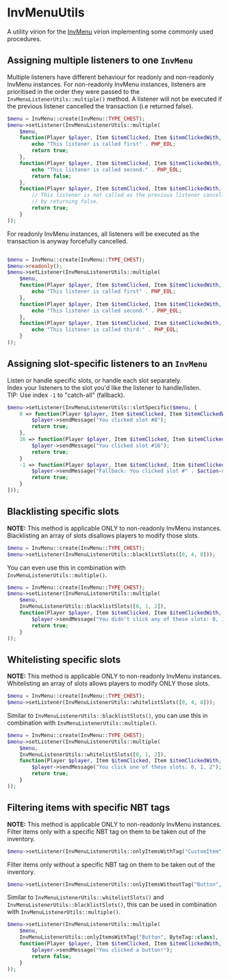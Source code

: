 # InvMenuUtils
A utility virion for the [InvMenu](https://github.com/Muqsit/InvMenu) virion implementing some commonly used procedures.

## Assigning multiple listeners to one `InvMenu`
Multiple listeners have different behaviour for readonly and non-readonly InvMenu instances.
For non-readonly InvMenu instances, listeners are prioritised in the order they were passed to the `InvMenuListenerUtils::multiple()` method.
A listener will not be executed if the previous listener cancelled the transaction (i.e returned false).
```php
$menu = InvMenu::create(InvMenu::TYPE_CHEST);
$menu->setListener(InvMenuListenerUtils::multiple(
	$menu,
	function(Player $player, Item $itemClicked, Item $itemClickedWith, SlotChangeAction $action) : bool{
		echo "This listener is called first" . PHP_EOL;
		return true;
	},
	function(Player $player, Item $itemClicked, Item $itemClickedWith, SlotChangeAction $action) : bool{
		echo "This listener is called second." . PHP_EOL;
		return false;
	},
	function(Player $player, Item $itemClicked, Item $itemClickedWith, SlotChangeAction $action) : bool{
		// This listener is not called as the previous listener cancelled the transaction
		// by returning false.
		return true;
	}
));
```
For readonly InvMenu instances, all listeners will be executed as the transaction is anyway forcefully cancelled.
```php

$menu = InvMenu::create(InvMenu::TYPE_CHEST);
$menu->readonly();
$menu->setListener(InvMenuListenerUtils::multiple(
	$menu,
	function(Player $player, Item $itemClicked, Item $itemClickedWith, SlotChangeAction $action) : void{
		echo "This listener is called first" . PHP_EOL;
	},
	function(Player $player, Item $itemClicked, Item $itemClickedWith, SlotChangeAction $action) : void{
		echo "This listener is called second." . PHP_EOL;
	},
	function(Player $player, Item $itemClicked, Item $itemClickedWith, SlotChangeAction $action) : void{
		echo "This listener is called third." . PHP_EOL;
	}
));
```

## Assigning slot-specific listeners to an `InvMenu`
Listen or handle specific slots, or handle each slot separately.<br>
Index your listeners to the slot you'd like the listener to handle/listen.<br>
TIP: Use index `-1` to "catch-all" (fallback).
```php
$menu->setListener(InvMenuListenerUtils::slotSpecific($menu, [
	8 => function(Player $player, Item $itemClicked, Item $itemClickedWith, SlotChangeAction $action) : bool{
		$player->sendMessage("You clicked slot #8");
		return true;
	},
	16 => function(Player $player, Item $itemClicked, Item $itemClickedWith, SlotChangeAction $action) : bool{
		$player->sendMessage("You clicked slot #16");
		return true;
	}
	-1 => function(Player $player, Item $itemClicked, Item $itemClickedWith, SlotChangeAction $action) : bool{
		$player->sendMessage("Fallback: You clicked slot #" . $action->getSlot());
		return true;
	}
]));
```

## Blacklisting specific slots
**NOTE:** This method is applicable ONLY to non-readonly InvMenu instances.
Blacklisting an array of slots disallows players to modify those slots.
```php
$menu = InvMenu::create(InvMenu::TYPE_CHEST);
$menu->setListener(InvMenuListenerUtils::blacklistSlots([0, 4, 8]));
```
You can even use this in combination with `InvMenuListenerUtils::multiple()`.
```php
$menu = InvMenu::create(InvMenu::TYPE_CHEST);
$menu->setListener(InvMenuListenerUtils::multiple(
	$menu,
	InvMenuListenerUtils::blacklistSlots([0, 1, 2]),
	function(Player $player, Item $itemClicked, Item $itemClickedWith, SlotChangeAction $action) : bool{
		$player->sendMessage("You didn't click any of these slots: 0, 1, 2");
		return true;
	}
));
```

## Whitelisting specific slots
**NOTE:** This method is applicable ONLY to non-readonly InvMenu instances.
Whitelisting an array of slots allows players to modify ONLY those slots.
```php
$menu = InvMenu::create(InvMenu::TYPE_CHEST);
$menu->setListener(InvMenuListenerUtils::whitelistSlots([0, 4, 8]));
```
Similar to `InvMenuListenerUtils::blacklistSlots()`, you can use this in combination with `InvMenuListenerUtils::multiple()`.
```php
$menu = InvMenu::create(InvMenu::TYPE_CHEST);
$menu->setListener(InvMenuListenerUtils::multiple(
	$menu,
	InvMenuListenerUtils::whitelistSlots([0, 1, 2]),
	function(Player $player, Item $itemClicked, Item $itemClickedWith, SlotChangeAction $action) : bool{
		$player->sendMessage("You click one of these slots: 0, 1, 2");
		return true;
	}
));
```

## Filtering items with specific NBT tags
**NOTE:** This method is applicable ONLY to non-readonly InvMenu instances.
Filter items only with a specific NBT tag on them to be taken out of the inventory.
```php
$menu->setListener(InvMenuListenerUtils::onlyItemsWithTag("CustomItem", StringTag::class));
```
Filter items only without a specific NBT tag on them to be taken out of the inventory.
```php
$menu->setListener(InvMenuListenerUtils::onlyItemsWithoutTag("Button", ByteTag::class));
```
Similar to `InvMenuListenerUtils::whitelistSlots()` and `InvMenuListenerUtils::blacklistSlots()`, this can be used in combination with `InvMenuListenerUtils::multiple()`.
```php
$menu->setListener(InvMenuListenerUtils::multiple(
	$menu,
	InvMenuListenerUtils::onlyItemsWithTag("Button", ByteTag::class),
	function(Player $player, Item $itemClicked, Item $itemClickedWith, SlotChangeAction $action) : bool{
		$player->sendMessage("You clicked a button!");
		return false;
	}
));
```
